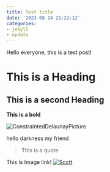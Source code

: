 ```yaml
---
title: Test title
date: '2023-08-14 21:22:12'
categories:
- jekyll
- update
---
```


Hello everyone, this is a test post!

# This is a Heading
## This is a second Heading
**This is a bold**

![ConstraintedDelaunayPicture](https://github.com/fiveRand/fiveRand.github.io/assets/86064121/dc0bc26f-137b-44d8-b997-46327da7de10)

hello darkness my friend

> This is a quote



This is Image link!
[![Scott](https://img.youtube.com/vi/4ySSsESzw2Y/0.jpg)](https://www.youtube.com/watch?v=4ySSsESzw2Y&ab_channel=ScottAnderson)



<script src="https://giscus.app/client.js"
        data-repo="fiveRand/fiveRand.github.io"
        data-repo-id="R_kgDOKGkVNQ"
        data-category="General"
        data-category-id="DIC_kwDOKGkVNc4CYmBD"
        data-mapping="pathname"
        data-strict="0"
        data-reactions-enabled="1"
        data-emit-metadata="0"
        data-input-position="top"
        data-theme="dark"
        data-lang="ko"
        data-loading="lazy"
        crossorigin="anonymous"
        async>
</script>
